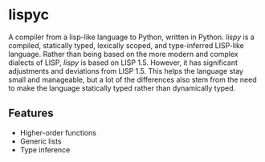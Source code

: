 # lispyc

A compiler from a lisp-like language to Python, written in Python. _lispy_ is a compiled, statically typed, lexically scoped, and type-inferred LISP-like language. Rather than being based on the more modern and complex dialects of LISP, _lispy_ is based on LISP 1.5. However, it has significant adjustments and deviations from LISP 1.5. This helps the language stay small and manageable, but a lot of the differences also stem from the need to make the language statically typed rather than dynamically typed.


## Features

* Higher-order functions
* Generic lists
* Type inference
